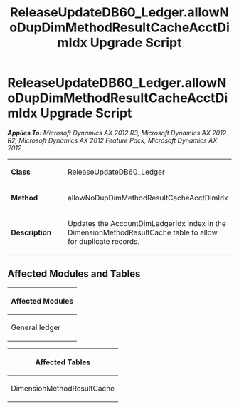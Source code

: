﻿---
title: ReleaseUpdateDB60_Ledger.allowNoDupDimMethodResultCacheAcctDimIdx Upgrade Script
TOCTitle: ReleaseUpdateDB60_Ledger.allowNoDupDimMethodResultCacheAcctDimIdx Upgrade Script
ms:assetid: 77841441-6946-952f-7340-0742e23d28b8
ms:mtpsurl: https://msdn.microsoft.com/en-us/library/JJ719373(v=AX.60)
ms:contentKeyID: 49709164
ms.date: 05/18/2015
mtps_version: v=AX.60
---

# ReleaseUpdateDB60\_Ledger.allowNoDupDimMethodResultCacheAcctDimIdx Upgrade Script 


_**Applies To:** Microsoft Dynamics AX 2012 R3, Microsoft Dynamics AX 2012 R2, Microsoft Dynamics AX 2012 Feature Pack, Microsoft Dynamics AX 2012_

<table>
<colgroup>
<col style="width: 50%" />
<col style="width: 50%" />
</colgroup>
<tbody>
<tr class="odd">
<td><p><strong>Class</strong></p></td>
<td><p>ReleaseUpdateDB60_Ledger</p></td>
</tr>
<tr class="even">
<td><p><strong>Method</strong></p></td>
<td><p>allowNoDupDimMethodResultCacheAcctDimIdx</p></td>
</tr>
<tr class="odd">
<td><p><strong>Description</strong></p></td>
<td><p>Updates the AccountDimLedgerIdx index in the DimensionMethodResultCache table to allow for duplicate records.</p></td>
</tr>
</tbody>
</table>


## Affected Modules and Tables

<table>
<colgroup>
<col style="width: 100%" />
</colgroup>
<thead>
<tr class="header">
<th><p>Affected Modules</p></th>
</tr>
</thead>
<tbody>
<tr class="odd">
<td><p>General ledger</p></td>
</tr>
</tbody>
</table>


<table>
<colgroup>
<col style="width: 100%" />
</colgroup>
<thead>
<tr class="header">
<th><p>Affected Tables</p></th>
</tr>
</thead>
<tbody>
<tr class="odd">
<td><p>DimensionMethodResultCache</p></td>
</tr>
</tbody>
</table>

  


